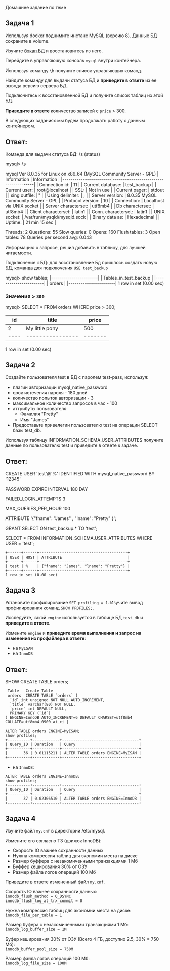 Домашнее задание по теме 

## Задача 1

Используя docker поднимите инстанс MySQL (версию 8). Данные БД сохраните в volume.

Изучите [бэкап БД](https://github.com/netology-code/virt-homeworks/tree/master/06-db-03-mysql/test_data) и 
восстановитесь из него.

Перейдите в управляющую консоль `mysql` внутри контейнера.

Используя команду `\h` получите список управляющих команд.

Найдите команду для выдачи статуса БД и **приведите в ответе** из ее вывода версию сервера БД.

Подключитесь к восстановленной БД и получите список таблиц из этой БД.

**Приведите в ответе** количество записей с `price` > 300.

В следующих заданиях мы будем продолжать работу с данным контейнером.

## Ответ:

Команда для выдачи статуса БД: \s (status)

mysql> \s

mysql  Ver 8.0.35 for Linux on x86_64 (MySQL Community Server - GPL)
|  Information           |  Information                          |
|------------------------|---------------------------------------|
| Connection id:         | 11                                    |
| Current database:      | test_backup                           |
| Current user:          | root@localhost                        |
| SSL:                   | Not in use                            |
| Current pager:         | stdout                                |
| sing outfile:          |''                                     |
| Using delimiter:       | ;                                     |
| Server version:        | 8.0.35 MySQL Community Server - GPL   |
| Protocol version:      | 10                                    |
| Connection:            | Localhost via UNIX socket             |
| Server characterset:   | utf8mb4                               |
| Db     characterset:   | utf8mb4                               |
| Client characterset:   | latin1                                |
| Conn.  characterset:   | latin1                                |
| UNIX socket:           | /var/run/mysqld/mysqld.sock           |
| Binary data as:        | Hexadecimal                           |
| Uptime:                | 21 min 15 sec                         |

Threads: 2  Questions: 55  Slow queries: 0  Opens: 160  Flush tables: 3  Open tables: 78  Queries per second avg: 0.043


Информацию о запросе, решил добавить в таблицу, для лучшей читаемости.

Подключение к БД: для восстановление Бд пришлось создать новую БД, команда для подключения `USE test_backup`

mysql> show tables;
|-----------------------|
| Tables_in_test_backup |
|-----------------------|
| orders                |
|-----------------------|
1 row in set (0.00 sec)

### Значения > `300`

mysql> SELECT * FROM orders WHERE price > 300;

| id | title          | price |
|----|----------------|-------|
|  2 | My little pony |   500 |
|----|----------------|-------|

1 row in set (0.00 sec)

## Задача 2

Создайте пользователя test в БД c паролем test-pass, используя:

- плагин авторизации mysql_native_password
- срок истечения пароля - 180 дней
- количество попыток авторизации - 3
- максимальное количество запросов в час - 100
- аттрибуты пользователя:
    - Фамилия "Pretty" 
    - Имя "James"
- Предоставьте привелегии пользователю test на операции SELECT базы test_db.

Используя таблицу INFORMATION_SCHEMA.USER_ATTRIBUTES получите данные по пользователю test и приведите в ответе к задаче.


## Ответ:

CREATE USER 'test'@'%' IDENTIFIED WITH mysql_native_password BY '12345'

PASSWORD EXPIRE INTERVAL 180 DAY

FAILED_LOGIN_ATTEMPTS 3

MAX_QUERIES_PER_HOUR 100

ATTRIBUTE '{"fname": "James" , "lname": "Pretty" }'; 

GRANT SELECT ON test_backup.* TO 'test';

SELECT * FROM INFORMATION_SCHEMA.USER_ATTRIBUTES WHERE USER = 'test';

```
+------+------+---------------------------------------+
| USER | HOST | ATTRIBUTE                             |
+------+------+---------------------------------------+
| test | %    | {"fname": "James", "lname": "Pretty"} |
+------+------+---------------------------------------+
1 row in set (0.00 sec)
```

## Задача 3

Установите профилирование `SET profiling = 1`.
Изучите вывод профилирования команд `SHOW PROFILES;`.

Исследуйте, какой `engine` используется в таблице БД `test_db` и **приведите в ответе**.

Измените `engine` и **приведите время выполнения и запрос на изменения из профайлера в ответе**:
- на `MyISAM`
- на `InnoDB`

## Ответ:

SHOW CREATE TABLE orders;

```
 Table   Create Table               
 orders  CREATE TABLE `orders` (
  `id` int unsigned NOT NULL AUTO_INCREMENT,
  `title` varchar(80) NOT NULL,
  `price` int DEFAULT NULL,
  PRIMARY KEY (`id`)
) ENGINE=InnoDB AUTO_INCREMENT=6 DEFAULT CHARSET=utf8mb4 COLLATE=utf8mb4_0900_ai_ci |
```

```
ALTER TABLE orders ENGINE=MyISAM;  
show profiles;  
+----------+------------+----------------------------------+
| Query_ID | Duration   | Query                            |
+----------+------------+----------------------------------+
|       36 | 0.01115211 | ALTER TABLE orders ENGINE=MyISAM |
+----------+------------+----------------------------------+
```
- на `InnoDB`:
```
ALTER TABLE orders ENGINE=InnoDB;   
show profiles;  
+----------+------------+----------------------------------+
| Query_ID | Duration   | Query                            |
+----------+------------+----------------------------------+
|       37 | 0.02306510 | ALTER TABLE orders ENGINE=InnoDB |
+----------+------------+----------------------------------+
```

## Задача 4 

Изучите файл `my.cnf` в директории /etc/mysql.

Измените его согласно ТЗ (движок InnoDB):
- Скорость IO важнее сохранности данных
- Нужна компрессия таблиц для экономии места на диске
- Размер буффера с незакомиченными транзакциями 1 Мб
- Буффер кеширования 30% от ОЗУ
- Размер файла логов операций 100 Мб

Приведите в ответе измененный файл `my.cnf`.


Скорость IO важнее сохранности данных:  
`innodb_flush_method = O_DSYNC`  
`innodb_flush_log_at_trx_commit = 0`  

Нужна компрессия таблиц для экономии места на диске:  
`innodb_file_per_table = 1`

Размер буфера с незакомиченными транзакциями 1 Мб:  
`innodb_log_buffer_size = 1M`  

Буфер кеширования 30% от ОЗУ (Всего 4 ГБ, доступно 2.5, 30% = 750 Мб):  
`innodb_buffer_pool_size = 750M`  

Размер файла логов операций 100 Мб:  
`innodb_log_file_size = 100M` 

